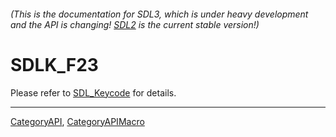 ###### (This is the documentation for SDL3, which is under heavy development and the API is changing! [SDL2](https://wiki.libsdl.org/SDL2/) is the current stable version!)
# SDLK_F23

Please refer to [SDL_Keycode](SDL_Keycode) for details.

----
[CategoryAPI](CategoryAPI), [CategoryAPIMacro](CategoryAPIMacro)

